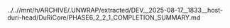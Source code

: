 ../..//mnt/h/ARCHIVE/.UNWRAP/extracted/DEV__2025-08-17__1833__host-duri-head/DuRiCore/PHASE6_2_2_1_COMPLETION_SUMMARY.md